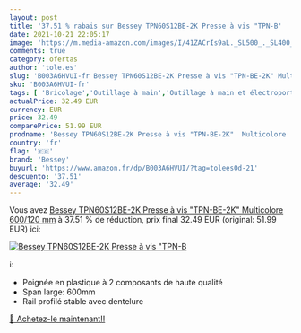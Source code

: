 ```yaml
---
layout: post
title: '37.51 % rabais sur Bessey TPN60S12BE-2K Presse à vis "TPN-B'
date: 2021-10-21 22:05:17
image: 'https://m.media-amazon.com/images/I/41ZACrIs9aL._SL500_._SL400_.jpg'
comments: true
category: ofertas
author: 'tole.es'
slug: 'B003A6HVUI-fr Bessey TPN60S12BE-2K Presse à vis "TPN-BE-2K" Multicolore...'
sku: 'B003A6HVUI-fr'
tags: [ 'Bricolage','Outillage à main','Outillage à main et électroportatif','Serre-joints à barres','Serres-joints','bessey', ]
actualPrice: 32.49 EUR
currency: EUR
price: 32.49
comparePrice: 51.99 EUR
prodname: 'Bessey TPN60S12BE-2K Presse à vis "TPN-BE-2K"  Multicolore  600/120 mm'
country: 'fr'
flag: '🇫🇷'
brand: 'Bessey'
buyurl: 'https://www.amazon.fr/dp/B003A6HVUI/?tag=tolees0d-21'
descuento: '37.51'
average: '32.49'
---
```


Vous avez [Bessey TPN60S12BE-2K Presse à vis "TPN-BE-2K"  Multicolore  600/120 mm](https://www.amazon.fr/dp/B003A6HVUI/?tag=tolees0d-21)  à  37.51 % de réduction, prix final  32.49 EUR (original: 51.99 EUR) ici:

[![Bessey TPN60S12BE-2K Presse à vis "TPN-B](https://m.media-amazon.com/images/I/41ZACrIs9aL._SL500_._SL400_.jpg)](https://www.amazon.fr/dp/B003A6HVUI/?tag=tolees0d-21)

ℹ️:

- Poignée en plastique à 2 composants de haute qualité
- Span large: 600mm
- Rail profilé stable avec dentelure

[🛒 Achetez-le maintenant!!](https://www.amazon.fr/dp/B003A6HVUI/?tag=tolees0d-21)
